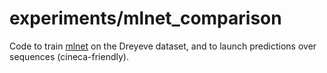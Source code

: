 # experiments/mlnet_comparison
Code to train [mlnet](https://github.com/marcellacornia/mlnet) on the
Dreyeve dataset, and to launch predictions over sequences (cineca-friendly).
